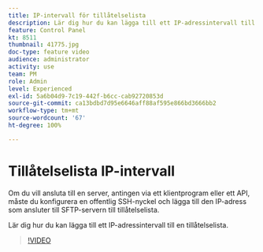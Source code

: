 ```yaml
---
title: IP-intervall för tillåtelselista
description: Lär dig hur du kan lägga till ett IP-adressintervall till en tillåtelselista.
feature: Control Panel
kt: 8511
thumbnail: 41775.jpg
doc-type: feature video
audience: administrator
activity: use
team: PM
role: Admin
level: Experienced
exl-id: 5a6b04d9-7c19-442f-b6cc-cab92720853d
source-git-commit: ca13bdbd7d95e6646aff88af595e866bd3666bb2
workflow-type: tm+mt
source-wordcount: '67'
ht-degree: 100%

---
```


# Tillåtelselista IP-intervall

Om du vill ansluta till en server, antingen via ett klientprogram eller ett API, måste du konfigurera en offentlig SSH-nyckel och lägga till den IP-adress som ansluter till SFTP-servern till tillåtelselista.

Lär dig hur du kan lägga till ett IP-adressintervall till en tillåtelselista.

>[!VIDEO](https://video.tv.adobe.com/v/41775?quality=12)

